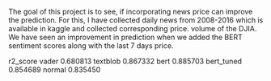 The goal of this project is to see, if incorporating news price can improve the prediction.
For this, I have collected daily news from 2008-2016 which is available in kaggle and collected corresponding price. volume of the DJIA.
We have seen an improvement in prediction when we added the BERT sentiment scores along with the last 7 days price.

r2_score
vader	           0.680813
textblob	       0.867332
bert	           0.885703
bert_tuned	     0.854689
normal	         0.835450

